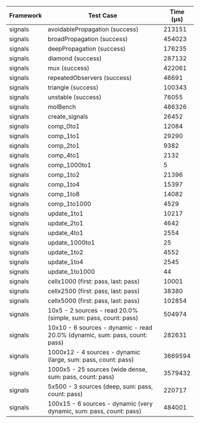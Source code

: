 | Framework | Test Case | Time (μs) |
| --- | --- | --- |
| signals | avoidablePropagation (success) | 213151 |
| signals | broadPropagation (success) | 454023 |
| signals | deepPropagation (success) | 176235 |
| signals | diamond (success) | 287132 |
| signals | mux (success) | 422061 |
| signals | repeatedObservers (success) | 46691 |
| signals | triangle (success) | 100343 |
| signals | unstable (success) | 76055 |
| signals | molBench | 486326 |
| signals | create_signals | 26452 |
| signals | comp_0to1 | 12084 |
| signals | comp_1to1 | 29290 |
| signals | comp_2to1 | 9382 |
| signals | comp_4to1 | 2132 |
| signals | comp_1000to1 | 5 |
| signals | comp_1to2 | 21396 |
| signals | comp_1to4 | 15397 |
| signals | comp_1to8 | 14082 |
| signals | comp_1to1000 | 4529 |
| signals | update_1to1 | 10217 |
| signals | update_2to1 | 4642 |
| signals | update_4to1 | 2554 |
| signals | update_1000to1 | 25 |
| signals | update_1to2 | 4552 |
| signals | update_1to4 | 2545 |
| signals | update_1to1000 | 44 |
| signals | cellx1000 (first: pass, last: pass) | 10001 |
| signals | cellx2500 (first: pass, last: pass) | 38380 |
| signals | cellx5000 (first: pass, last: pass) | 102854 |
| signals | 10x5 - 2 sources - read 20.0% (simple, sum: pass, count: pass) | 504974 |
| signals | 10x10 - 6 sources - dynamic - read 20.0% (dynamic, sum: pass, count: pass) | 282631 |
| signals | 1000x12 - 4 sources - dynamic (large, sum: pass, count: pass) | 3669594 |
| signals | 1000x5 - 25 sources (wide dense, sum: pass, count: pass) | 3579432 |
| signals | 5x500 - 3 sources (deep, sum: pass, count: pass) | 220717 |
| signals | 100x15 - 6 sources - dynamic (very dynamic, sum: pass, count: pass) | 484001 |
